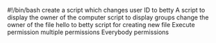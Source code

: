 #!/bin/bash
create a script which changes user ID to betty
A script to display the owner of the computer
script to display groups
change the owner of the file hello to betty
script for creating new file
Execute permission
multiple permissions
Everybody permissions

